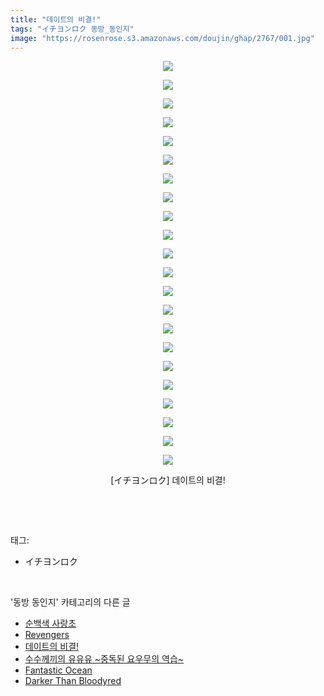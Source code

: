 ```yaml
---
title: "데이트의 비결!"
tags: "イチヨンロク 동방_동인지"
image: "https://rosenrose.s3.amazonaws.com/doujin/ghap/2767/001.jpg"
---
```

<div class="article">
<p style="text-align: center; clear: none; float: none;"><img src="{{ site.imgserver1 }}/ghap/2767/001.jpg"/></p>
<p style="text-align: center; clear: none; float: none;"><img src="{{ site.imgserver1 }}/ghap/2767/002.jpg"/></p>
<p style="text-align: center; clear: none; float: none;"><img src="{{ site.imgserver1 }}/ghap/2767/003.jpg"/></p>
<p style="text-align: center; clear: none; float: none;"><img src="{{ site.imgserver1 }}/ghap/2767/004.jpg"/></p>
<p style="text-align: center; clear: none; float: none;"><img src="{{ site.imgserver1 }}/ghap/2767/005.jpg"/></p>
<p style="text-align: center; clear: none; float: none;"><img src="{{ site.imgserver1 }}/ghap/2767/006.jpg"/></p>
<p style="text-align: center; clear: none; float: none;"><img src="{{ site.imgserver1 }}/ghap/2767/007.jpg"/></p>
<p style="text-align: center; clear: none; float: none;"><img src="{{ site.imgserver1 }}/ghap/2767/008.jpg"/></p>
<p style="text-align: center; clear: none; float: none;"><img src="{{ site.imgserver1 }}/ghap/2767/009.jpg"/></p>
<p style="text-align: center; clear: none; float: none;"><img src="{{ site.imgserver1 }}/ghap/2767/010.jpg"/></p>
<p style="text-align: center; clear: none; float: none;"><img src="{{ site.imgserver1 }}/ghap/2767/011.jpg"/></p>
<p style="text-align: center; clear: none; float: none;"><img src="{{ site.imgserver1 }}/ghap/2767/012.jpg"/></p>
<p style="text-align: center; clear: none; float: none;"><img src="{{ site.imgserver1 }}/ghap/2767/013.jpg"/></p>
<p style="text-align: center; clear: none; float: none;"><img src="{{ site.imgserver1 }}/ghap/2767/014.jpg"/></p>
<p style="text-align: center; clear: none; float: none;"><img src="{{ site.imgserver1 }}/ghap/2767/015.jpg"/></p>
<p style="text-align: center; clear: none; float: none;"><img src="{{ site.imgserver1 }}/ghap/2767/016.jpg"/></p>
<p style="text-align: center; clear: none; float: none;"><img src="{{ site.imgserver1 }}/ghap/2767/017.jpg"/></p>
<p style="text-align: center; clear: none; float: none;"><img src="{{ site.imgserver1 }}/ghap/2767/018.jpg"/></p>
<p style="text-align: center; clear: none; float: none;"><img src="{{ site.imgserver1 }}/ghap/2767/019.jpg"/></p>
<p style="text-align: center; clear: none; float: none;"><img src="{{ site.imgserver1 }}/ghap/2767/020.jpg"/></p>
<p style="text-align: center; clear: none; float: none;"><img src="{{ site.imgserver1 }}/ghap/2767/021.jpg"/></p>
<p style="text-align: center; clear: none; float: none;"><img src="{{ site.imgserver1 }}/ghap/2767/022.jpg"/></p>
<p style="text-align: center; clear: none; float: none;">[イチヨンロク] 데이트의 비결!</p>
<p><br/></p>
</div><br/>
<div class="tagTrail">
<p>태그: </p>
<ul>
<li>イチヨンロク</li>
</ul>
</div><br/>
<div class="another">
<p>'동방 동인지' 카테고리의 다른 글</p>
<ul>
<li><a href="/ghap_2769">순백색 사랑초</a></li>
<li><a href="/ghap_2768">Revengers</a></li>
<li><a href="/ghap_2767">데이트의 비결!</a></li>
<li><a href="/ghap_2764">수수께끼의 유유유 ~중독된 요우무의 역습~</a></li>
<li><a href="/ghap_2763">Fantastic Ocean</a></li>
<li><a href="/ghap_2762">Darker Than Bloodyred</a></li>
</ul>
</div><br/>
<div class="cb_module cb_fluid">
<div class="cb_wrt cb_profile">
</div><!-- commentList close -->
</div><br/>
